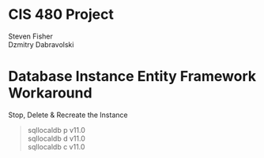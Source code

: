 # CIS 480 Project

Steven Fisher  
Dzmitry Dabravolski

# Database Instance Entity Framework Workaround

Stop, Delete & Recreate the Instance
>sqllocaldb p v11.0  
>sqllocaldb d v11.0  
>sqllocaldb c v11.0
